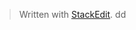 


> Written with [StackEdit](https://stackedit.io/).
dd
<!--stackedit_data:
eyJoaXN0b3J5IjpbLTEzNjAxNTk3MjYsNzMwOTk4MTE2XX0=
-->